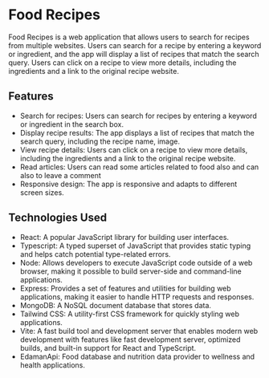 # Food Recipes

Food Recipes is a web application that allows users to search for recipes from multiple websites. Users can search for a recipe by entering a keyword or ingredient, and the app will display a list of recipes that match the search query. Users can click on a recipe to view more details, including the ingredients and a link to the original recipe website.

## Features

- Search for recipes: Users can search for recipes by entering a keyword or ingredient in the search box.
- Display recipe results: The app displays a list of recipes that match the search query, including the recipe name, image.
- View recipe details: Users can click on a recipe to view more details, including the ingredients and a link to the original recipe website.
- Read articles: Users can read some articles related to food also and can also to leave a comment
- Responsive design: The app is responsive and adapts to different screen sizes.

## Technologies Used

- React: A popular JavaScript library for building user interfaces.
- Typescript: A typed superset of JavaScript that provides static typing and helps catch potential type-related errors.
- Node: Allows developers to execute JavaScript code outside of a web browser, making it possible to build server-side and command-line applications.
- Express: Provides a set of features and utilities for building web applications, making it easier to handle HTTP requests and responses.
- MongoDB: A NoSQL document database that stores data.
- Tailwind CSS: A utility-first CSS framework for quickly styling web applications.
- Vite: A fast build tool and development server that enables modern web development with features like fast development server, optimized builds, and built-in support for React and TypeScript.
- EdamanApi: Food database and nutrition data provider to wellness and health applications.
